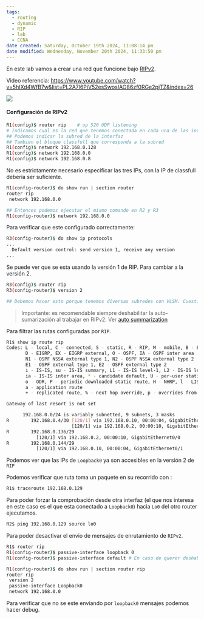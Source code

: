 ```yaml
---
tags:
  - routing
  - dynamic
  - RIP
  - lab
  - CCNA
date created: Saturday, October 19th 2024, 11:08:14 pm
date modified: Wednesday, November 20th 2024, 11:33:50 pm
---
```


En este lab vamos a crear una red que funcione bajo [RIPv2](RIPv2.md).

Video referencia: https://www.youtube.com/watch?v=5hIXd4WfB7w&list=PL2A7l6PiV52esSwosIAO86zf0RGe2pjTZ&index=26

![](Screenshot%20from%202023-12-27%2021-21-51.png)

#### Configuración de RIPv2
``` bash
R1(config)$ router rip    # up 520 UDP listening
# Indicamos cual es la red que tenemos conectada en cada una de las interfaces.
## Podemos indicar la subred de la interfaz
## Tambien el bloque classfull que corresponda a la subred
R1(config)$ network 192.168.0.128
R1(config)$ network 192.168.0.0
R1(config)$ network 192.168.0.8
```

No es estrictamente necesario especificar las tres IPs, con la IP de classfull deberia ser suficiente.
``` bash
R1(config-router)$ do show run | section router
router rip
 network 192.168.0.0

## Entonces podemos ejecutar el mismo comando en R2 y R3
R1(config-router)$ network 192.168.0.0
```

Para verificar que este configurado correctamente:
``` bash
R3(config-router)$ do show ip protocols
...
  Default version control: send version 1, receive any version
...
```

Se puede ver que se esta usando la versión 1 de RIP. Para cambiar a la versión 2.
``` bash
R3(config)$ router rip
R3(config-router)$ version 2

## Debemos hacer esto porque tenemos diversas subredes con VLSM. Cuestión que la versión 1 no soporta.
```


> Importante: es recomendable siempre deshabilitar la auto-sumarización al trabajar en RIPv2. Ver [auto summarization](auto%20summarization.md)

Para filtrar las rutas configuradas por `RIP`. 
``` bash
R1$ show ip route rip
Codes: L - local, C - connected, S - static, R - RIP, M - mobile, B - BGP
       D - EIGRP, EX - EIGRP external, O - OSPF, IA - OSPF inter area 
       N1 - OSPF NSSA external type 1, N2 - OSPF NSSA external type 2
       E1 - OSPF external type 1, E2 - OSPF external type 2
       i - IS-IS, su - IS-IS summary, L1 - IS-IS level-1, L2 - IS-IS level-2
       ia - IS-IS inter area, * - candidate default, U - per-user static route
       o - ODR, P - periodic downloaded static route, H - NHRP, l - LISP
       a - application route
       + - replicated route, % - next hop override, p - overrides from PfR

Gateway of last resort is not set

      192.168.0.0/24 is variably subnetted, 9 subnets, 3 masks
R        192.168.0.4/30 [120/1] via 192.168.0.10, 00:00:04, GigabitEthernet0/1
                        [120/1] via 192.168.0.2, 00:00:10, GigabitEthernet0/0
R        192.168.0.136/29 
           [120/1] via 192.168.0.2, 00:00:10, GigabitEthernet0/0
R        192.168.0.144/29 
           [120/1] via 192.168.0.10, 00:00:04, GigabitEthernet0/1

```
Podemos ver que las IPs de `Loopback0` ya son accesibles en la versión 2 de `RIP`

Podemos verificar que ruta toma un paquete en su recorrido con :
``` bash
R1$ traceroute 192.168.0.129
```

Para poder forzar la comprobación desde otra interfaz (el que nos interesa en este caso es el que esta conectado a `Loopback0`) hacia `Lo0` del otro router ejecutamos.
``` bash
R2$ ping 192.168.0.129 source lo0
```

Para poder desactivar el envio de mensajes de enrutamiento de `RIPv2`. 
``` bash
R1$ router rip
R1(config-router)$ passive-interface loopback 0
R1(config-router)$ passive-interface default # En caso de querer deshabilitar todas las interfaces.

R1(config-router)$ do show run | section router rip
router rip
 version 2
 passive-interface Loopback0
 network 192.168.0.0
```

Para verificar que no se este enviando por `loopback0` mensajes podemos hacer debug.




